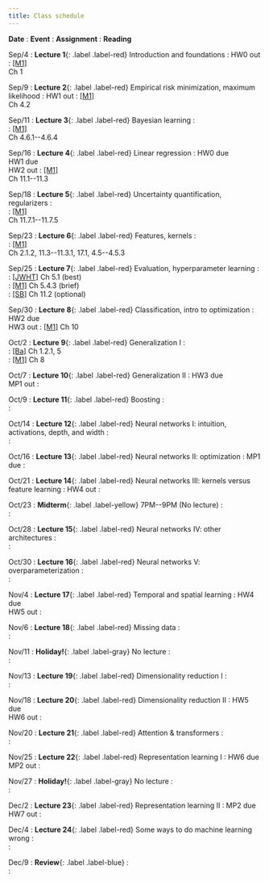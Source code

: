 ```yaml
---
title: Class schedule
---
```


<!-- useful examples:

Sep/29
: **Student Holiday!**{: .label .label-gray} No problem session/ No lecture

Sep/4
: **Lecture 1**{: .label .label-red} [Foundations of machine learning](/main/Lectures/#lecture-1)
    : [HW0](/main/homeworks/#homework-0) out
        : [[M1]](/info/books/#primary-textbooks) <br> Ch1

Sep/25
: **Lecture 7**{: .label .label-red} Evaluating estimators, consistency
    : <br>
        : [[JWHT]](/info/books/#primary-textbooks) 5.1 (best) <br> 
        : [[M1]](/info/books/#primary-textbooks) 5.4.3 (brief) <br> 
		: [[SB]](/info/books/#primary-textbooks) 11.2 (optional) <br> 


Oct/30
: **Lecture 16**{: .label .label-red} Temporal and spatial data
    : HW4 due  <br> HW5 out
        : [[M1]](/info/books/#primary-textbooks) <br> Ch 17 - 17.2

Oct/18
: **Review sessions**{: .label .label-blue}

Oct/24
: **Midterm**{: .label .label-yellow} 7PM--9PM  (No lecture)

Oct/25
: **No problem session**{: .label .label-gray}

Dec/10
: **Review**{: .label .label-blue} -->


**Date**
: **Event**
    : **Assignment**
        : **Reading**

Sep/4
: **Lecture 1**{: .label .label-red} Introduction and foundations
    : HW0 out
        : [[M1]](/info/books/#primary-textbooks) <br> Ch 1

Sep/9
: **Lecture 2**{: .label .label-red} Empirical risk minimization, maximum likelihood
    : HW1 out
        : [[M1]](/info/books/#primary-textbooks) <br> Ch 4.2

Sep/11
: **Lecture 3**{: .label .label-red} Bayesian learning
    : <br>
        : [[M1]](/info/books/#primary-textbooks) <br> Ch 4.6.1--4.6.4

Sep/16
: **Lecture 4**{: .label .label-red} Linear regression
    : HW0 due <br> HW1 due <br> HW2 out
        : [[M1]](/info/books/#primary-textbooks) <br> Ch 11.1--11.3

Sep/18
: **Lecture 5**{: .label .label-red} Uncertainty quantification, regularizers
    : <br>
        : [[M1]](/info/books/#primary-textbooks) <br> Ch 11.7.1--11.7.5

Sep/23
: **Lecture 6**{: .label .label-red} Features, kernels
    : <br>
        : [[M1]](/info/books/#primary-textbooks) <br> Ch 2.1.2, 11.3--11.3.1, 17.1, 4.5--4.5.3

Sep/25
: **Lecture 7**{: .label .label-red} Evaluation, hyperparameter learning
    : <br>
        : [[JWHT]](/info/books/#primary-textbooks) Ch 5.1 (best) <br> 
        : [[M1]](/info/books/#primary-textbooks) Ch 5.4.3 (brief) <br> 
		: [[SB]](/info/books/#primary-textbooks) Ch 11.2 (optional)
    
Sep/30
: **Lecture 8**{: .label .label-red} Classification, intro to optimization
    : HW2 due <br> HW3 out
        : [[M1]](/info/books/#primary-textbooks) Ch 10 <br>

Oct/2
: **Lecture 9**{: .label .label-red} Generalization I
    : <br>
        : [[Ba]](/info/books/#primary-textbooks) Ch 1.2.1, 5 <br>
        : [[M1]](/info/books/#primary-textbooks) Ch 8

Oct/7
: **Lecture 10**{: .label .label-red} Generalization II
    : HW3 due <br> MP1 out
        : <br>

Oct/9
: **Lecture 11**{: .label .label-red} Boosting 
    : <br>
        : <br>

Oct/14
: **Lecture 12**{: .label .label-red} Neural networks I: intuition, activations, depth, and width
    : <br>
        : <br>

Oct/16
: **Lecture 13**{: .label .label-red} Neural networks II: optimization 
    : MP1 due
        : <br>

Oct/21
: **Lecture 14**{: .label .label-red} Neural networks III: kernels versus feature learning
    : HW4 out
        : <br>

Oct/23
: **Midterm**{: .label .label-yellow} 7PM--9PM  (No lecture)
    : <br>
        : <br>

Oct/28
: **Lecture 15**{: .label .label-red} Neural networks IV: other architectures
    : <br>
        : <br>

Oct/30
: **Lecture 16**{: .label .label-red} Neural networks V: overparameterization
    : <br>
        : <br>

Nov/4
: **Lecture 17**{: .label .label-red} Temporal and spatial learning
    : HW4 due <br> HW5 out
        : <br>

Nov/6
: **Lecture 18**{: .label .label-red} Missing data
    : <br>
        : <br>

Nov/11
: **Holiday!**{: .label .label-gray} No lecture
    : <br>
        : <br>

Nov/13
: **Lecture 19**{: .label .label-red} Dimensionality reduction I
    : <br>
        : <br>

Nov/18
: **Lecture 20**{: .label .label-red} Dimensionality reduction II
    : HW5 due <br> HW6 out
        : <br>

Nov/20
: **Lecture 21**{: .label .label-red} Attention & transformers
    : <br>
        : <br>

Nov/25
: **Lecture 22**{: .label .label-red} Representation learning I
    : HW6 due <br> MP2 out
        : <br>

Nov/27
: **Holiday!**{: .label .label-gray} No lecture
    : <br>
        : <br>
    
Dec/2
: **Lecture 23**{: .label .label-red} Representation learning II
    : MP2 due <br> HW7 out
        : <br>

Dec/4
: **Lecture 24**{: .label .label-red} Some ways to do machine learning wrong
    : <br>
        : <br>

Dec/9
: **Review**{: .label .label-blue}
    : <br>
        : <br>